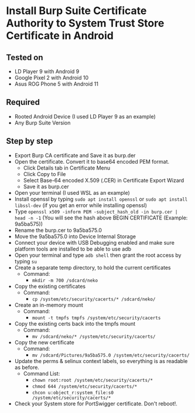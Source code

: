 # Install Burp Suite Certificate Authority to System Trust Store Certificate in Android

## Tested on
- LD Player 9 with Android 9
- Google Pixel 2 with Android 10
- Asus ROG Phone 5 with Android 11

## Required
- Rooted Android Device (I used LD Player 9 as an example)
- Any Burp Suite Version

## Step by step
- Export Burp CA certificate and Save it as burp.der
- Open the certificate. Convert it to base64 encoded PEM format.
    - Click Details tab in Certificate Menu
    - Click Copy to File
    - Select Base-64 encoded X.509 (.CER) in Certificate Export Wizard
    - Save it as burp.cer
- Open your terminal (I used WSL as an example)
- Install openssl by typing `sudo apt install openssl` or `sudo apt install libssl-dev` (if you get an error while installing openssl)
- Type `openssl x509 -inform PEM -subject_hash_old -in burp.cer | head -n -1` (You will see the hash above BEGIN CERTIFICATE (Example: 9a5ba575))
- Rename the burp.cer to 9a5ba575.0
- Move the 9a5ba575.0 into Device Internal Storage
- Connect your device with USB Debugging enabled and make sure platform tools are installed to be able to use adb
- Open your terminal and type `adb shell` then grant the root access by typing `su`
- Create a separate temp directory, to hold the current certificates 
    - Command: 
        - `mkdir -m 700 /sdcard/neko`
- Copy the existing certificates
    - Command: 
        - `cp /system/etc/security/cacerts/* /sdcard/neko/`
- Create an in-memory mount
    - Command: 
        - `mount -t tmpfs tmpfs /system/etc/security/cacerts`
- Copy the existing certs back into the tmpfs mount
    - Command: 
        - `mv /sdcard/neko/* /system/etc/security/cacerts/`
- Copy the new certificate
    - Command:
        - `mv /sdcard/Pictures/9a5ba575.0 /system/etc/security/cacerts/`
- Update the perms & selinux context labels, so everything is as readable as before.
    - Command List:
        - `chown root:root /system/etc/security/cacerts/*`
        - `chmod 644 /system/etc/security/cacerts/*`
        - `chcon u:object_r:system_file:s0 /system/etc/security/cacerts/*`
- Check your System store for PortSwigger certificate. Don't reboot!.

